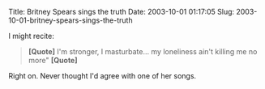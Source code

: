 Title: Britney Spears sings the truth
Date: 2003-10-01 01:17:05
Slug: 2003-10-01-britney-spears-sings-the-truth


I might recite:

> **[Quote]** I'm stronger, I masturbate… my loneliness ain't killing me no
more" **[Quote]**

Right on. Never thought I'd agree with one of her songs.
